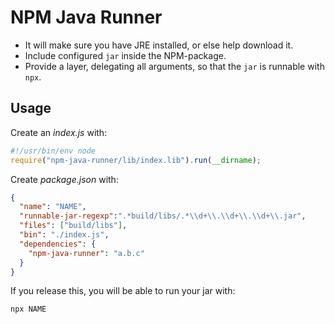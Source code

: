 # NPM Java Runner

* It will make sure you have JRE installed, or else help download it.
* Include configured `jar` inside the NPM-package.
* Provide a layer, delegating all arguments, so that the `jar` is runnable with `npx`.

## Usage

Create an *index.js* with:

```js
#!/usr/bin/env node
require("npm-java-runner/lib/index.lib").run(__dirname);
```

Create *package.json* with:

```json
{
  "name": "NAME",
  "runnable-jar-regexp":".*build/libs/.*\\d+\\.\\d+\\.\\d+\\.jar",
  "files": ["build/libs"],
  "bin": "./index.js",
  "dependencies": {
    "npm-java-runner": "a.b.c"
  }
}
```

If you release this, you will be able to run your jar with:

```sh
npx NAME
```
